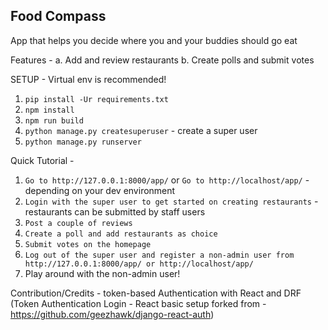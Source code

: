Food Compass
---------------------------------------------
App that helps you decide where you and your buddies should go eat

Features -
    a. Add and review restaurants
    b. Create polls and submit votes

SETUP -
Virtual env is recommended!

1. `pip install -Ur requirements.txt`
2. `npm install`
3. `npm run build`
4. `python manage.py createsuperuser` - create a super user
5. `python manage.py runserver`


Quick Tutorial -
1. `Go to http://127.0.0.1:8000/app/` or `Go to http://localhost/app/` - depending on your dev environment
2. `Login with the super user to get started on creating restaurants` - restaurants can be submitted by staff users
3. `Post a couple of reviews`
4. `Create a poll and add restaurants as choice`
5. `Submit votes on the homepage`
6. `Log out of the super user and register a non-admin user from http://127.0.0.1:8000/app/ or http://localhost/app/`
7. Play around with the non-admin user!

Contribution/Credits - token-based Authentication with React and DRF (Token Authentication Login - React basic setup forked from - https://github.com/geezhawk/django-react-auth)
